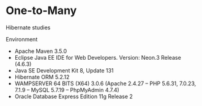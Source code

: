 # One-to-Many
Hibernate studies

Environment
 - Apache Maven 3.5.0
 - Eclipse Java EE IDE for Web Developers. Version: Neon.3 Release (4.6.3)
 - Java SE Development Kit 8, Update 131
 - Hibernate ORM 5.2.12
 - WAMPSERVER 64 BITS (X64) 3.0.6 (Apache 2.4.27 – PHP 5.6.31, 7.0.23, 7.1.9 – MySQL 5.7.19 – PhpMyAdmin 4.7.4)
 - Oracle Database Express Edition 11g Release 2
